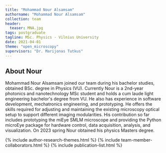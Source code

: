 ```yaml
---
title: "Mohammad Nour Alsamsam"
authorname: "Mohammad Nour Alsamsam"
collection: team
header:
  teaser: MNA.jpg
tags: postgraduate
tagline: MSc. Physics - Vilnius University
date: 2021-04-01
theme: "open_microscopy"
supervisors: "Dr. Marijonas Tutkus"
---
```


<h2>About Nour</h2>
Mohammad Nour Alsamsam joined our team during his bachelor studies, obtained BSc. degree in Physics (VU). Currently Nour is a 2nd-year photonics and nanotechnology MSc student and holds a cum laude light engineering bachelor's degree from VU. He also has experience in software development, mechatronics engineering, and prototyping. He offers the skills required for adjusting and maintaining the existing microscopy optical setup to support different imaging modularities. His contribution so far includes prototyping the miEye SMLM microscope and providing the Python microEye package for hardware control, data acquisition, analysis, and visualization. On 2023 spring Nour obtained his physics Masters degree.

{% include author-research-themes.html %}
{% include team-member-collaborators.html %}
{% include publication-list.html %}
